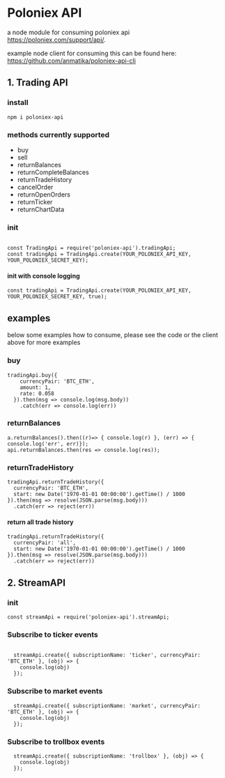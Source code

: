 # Poloniex API

a node module for consuming poloniex api https://poloniex.com/support/api/.

example node client for consuming this can be found here:
https://github.com/anmatika/poloniex-api-cli

## 1. Trading API

### install
````
npm i poloniex-api

````

### methods currently supported
* buy
* sell
* returnBalances
* returnCompleteBalances
* returnTradeHistory
* cancelOrder
* returnOpenOrders
* returnTicker
* returnChartData

### init
````

const TradingApi = require('poloniex-api').tradingApi;
const tradingApi = TradingApi.create(YOUR_POLONIEX_API_KEY, YOUR_POLONIEX_SECRET_KEY);

````
#### init with console logging
````
const tradingApi = TradingApi.create(YOUR_POLONIEX_API_KEY, YOUR_POLONIEX_SECRET_KEY, true);
````

## examples

below some examples how to consume, please see the code or the client above for more examples

### buy
````
tradingApi.buy({
    currencyPair: 'BTC_ETH',
    amount: 1,
    rate: 0.058
  }).then(msg => console.log(msg.body))
    .catch(err => console.log(err))
````

### returnBalances
````
a.returnBalances().then((r)=> { console.log(r) }, (err) => { console.log('err', err)});
api.returnBalances.then(res => console.log(res));
````

### returnTradeHistory
````
tradingApi.returnTradeHistory({
  currencyPair: 'BTC_ETH',
  start: new Date('1970-01-01 00:00:00').getTime() / 1000
}).then(msg => resolve(JSON.parse(msg.body)))
  .catch(err => reject(err))

````
#### return all trade history

````
tradingApi.returnTradeHistory({
  currencyPair: 'all',
  start: new Date('1970-01-01 00:00:00').getTime() / 1000
}).then(msg => resolve(JSON.parse(msg.body)))
  .catch(err => reject(err))
````

## 2. StreamAPI
### init

````
const streamApi = require('poloniex-api').streamApi;
````

### Subscribe to ticker events
````

  streamApi.create({ subscriptionName: 'ticker', currencyPair: 'BTC_ETH' }, (obj) => {
    console.log(obj)
  });

````

### Subscribe to market events
````
  streamApi.create({ subscriptionName: 'market', currencyPair: 'BTC_ETH' }, (obj) => {
    console.log(obj)
  });

````

### Subscribe to trollbox events
````
  streamApi.create({ subscriptionName: 'trollbox' }, (obj) => {
    console.log(obj)
  });
````